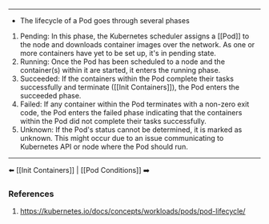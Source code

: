 ___
- The lifecycle of a Pod goes through several phases
1. Pending: In this phase, the Kubernetes scheduler assigns a [[Pod]] to the node and downloads container images over the network. As one or more containers have yet to be set up, it's in pending state.
2. Running: Once the Pod has been scheduled to a node and the container(s) within it are started, it enters the running phase.
3. Succeeded: If the containers within the Pod complete their tasks successfully and terminate ([[Init Containers]]), the Pod enters the succeeded phase. 
4. Failed: If any container within the Pod terminates with a non-zero exit code, the Pod enters the failed phase indicating that the containers within the Pod did not complete their tasks successfully.
5. Unknown: If the Pod's status cannot be determined, it is marked as unknown. This might occur due to an issue communicating to Kubernetes API or node where the Pod should run.
___
⬅️ [[Init Containers]] | [[Pod Conditions]] ➡️
### References
1. https://kubernetes.io/docs/concepts/workloads/pods/pod-lifecycle/